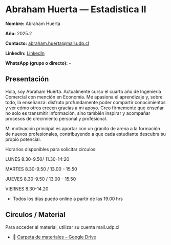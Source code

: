 # Abraham Huerta — Estadistica II

**Nombre:** Abraham Huerta

**Año:** 2025.2

**Contacto:** [abraham.huerta@mail.udp.cl](mailto:abraham.huerta@mail.udp.cl?subject=Consulta%20Tutor%C3%ADas%20Matematicas3%20I)

**LinkedIn:** [LinkedIn](https://www.linkedin.com/in/abrahamantoniohuertamiranda?utm_source=share&utm_campaign=share_via&utm_content=profile&utm_medium=ios_app)

**WhatsApp (grupo o directo):** -

## Presentación
Hola, soy Abraham Huerta.
Actualmente curso el cuarto año de Ingeniería Comercial con mención en Economía. Me apasiona el aprendizaje y, sobre todo, la enseñanza: disfruto profundamente poder compartir conocimientos y ver cómo otros crecen gracias a mi apoyo. Creo firmemente que enseñar no solo es transmitir información, sino también inspirar y acompañar procesos de crecimiento personal y profesional.

Mi motivación principal es aportar con un granito de arena a la formación de nuevos profesionales, contribuyendo a que cada estudiante descubra su propio potencial.

Horarios disponibles para solicitar circulos:

LUNES 8.30-9.50/ 11.30-14:20

MARTES 8.30-9.50 / 13.00 - 15.50

JUEVES 8.30-9.50 / 13.00 - 15.50

VIERNES 8.30-14.20

* Todos los días puedo online a partir de las 19.00 hrs

## Círculos / Material
Para acceder al material, utilizar su cuenta mail.udp.cl

-  📁 [Carpeta de materiales – Google Drive](https://drive.google.com/drive/folders/1IssdgLtwN7kfGPEaEsrimWyRkl6YZdZw?usp=sharing)


